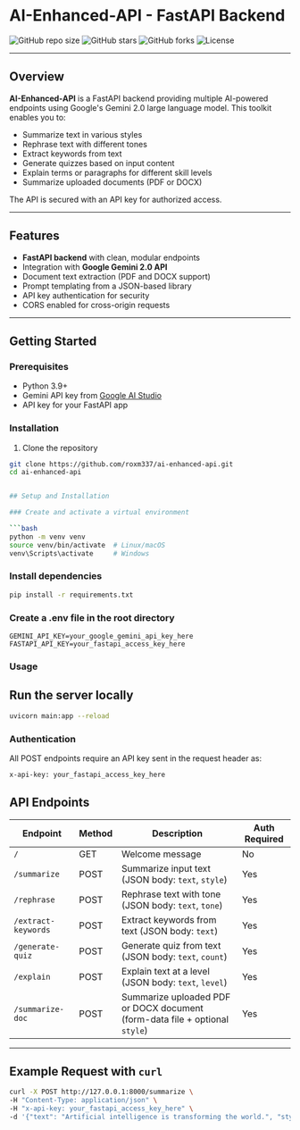 # AI-Enhanced-API - FastAPI Backend

![GitHub repo size](https://img.shields.io/github/repo-size/roxm337/gemini-ai-toolkit?style=flat-square)
![GitHub stars](https://img.shields.io/github/stars/roxm337/gemini-ai-toolkit?style=flat-square)
![GitHub forks](https://img.shields.io/github/forks/roxm337/gemini-ai-toolkit?style=flat-square)
![License](https://img.shields.io/github/license/roxm337/gemini-ai-toolkit?style=flat-square)

---

## Overview

**AI-Enhanced-API** is a FastAPI backend providing multiple AI-powered endpoints using Google's Gemini 2.0 large language model. This toolkit enables you to:

- Summarize text in various styles
- Rephrase text with different tones
- Extract keywords from text
- Generate quizzes based on input content
- Explain terms or paragraphs for different skill levels
- Summarize uploaded documents (PDF or DOCX)

The API is secured with an API key for authorized access.

---

## Features

- **FastAPI backend** with clean, modular endpoints
- Integration with **Google Gemini 2.0 API**
- Document text extraction (PDF and DOCX support)
- Prompt templating from a JSON-based library
- API key authentication for security
- CORS enabled for cross-origin requests

---

## Getting Started

### Prerequisites

- Python 3.9+
- Gemini API key from [Google AI Studio](https://aistudio.google.com/app/apikey)
- API key for your FastAPI app

### Installation

1. Clone the repository

```bash
git clone https://github.com/roxm337/ai-enhanced-api.git
cd ai-enhanced-api


## Setup and Installation

### Create and activate a virtual environment

```bash
python -m venv venv
source venv/bin/activate  # Linux/macOS
venv\Scripts\activate     # Windows
```
### Install dependencies
```bash
pip install -r requirements.txt
```
### Create a .env file in the root directory
```
GEMINI_API_KEY=your_google_gemini_api_key_here
FASTAPI_API_KEY=your_fastapi_access_key_here
```
### Usage

## Run the server locally
```bash
uvicorn main:app --reload
```

### Authentication
All POST endpoints require an API key sent in the request header as:
```bash
x-api-key: your_fastapi_access_key_here
```
## API Endpoints

| Endpoint          | Method | Description                                                        | Auth Required |
|-------------------|--------|--------------------------------------------------------------------|---------------|
| `/`               | GET    | Welcome message                                                   | No            |
| `/summarize`      | POST   | Summarize input text (JSON body: `text`, `style`)                | Yes           |
| `/rephrase`       | POST   | Rephrase text with tone (JSON body: `text`, `tone`)              | Yes           |
| `/extract-keywords`| POST  | Extract keywords from text (JSON body: `text`)                    | Yes           |
| `/generate-quiz`  | POST   | Generate quiz from text (JSON body: `text`, `count`)             | Yes           |
| `/explain`        | POST   | Explain text at a level (JSON body: `text`, `level`)             | Yes           |
| `/summarize-doc`  | POST   | Summarize uploaded PDF or DOCX document (form-data file + optional `style`) | Yes  |

---

## Example Request with `curl`

```bash
curl -X POST http://127.0.0.1:8000/summarize \
-H "Content-Type: application/json" \
-H "x-api-key: your_fastapi_access_key_here" \
-d '{"text": "Artificial intelligence is transforming the world.", "style": "simple"}'

